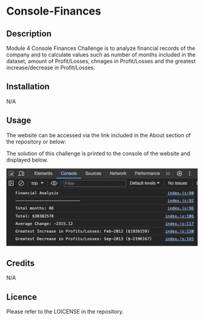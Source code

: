 # Console-Finances
## Description

Module 4 Console Finances Challenge is to analyze financial records of the company and to calculate values such as number of months included in the dataset, amount of Profit/Losses, chnages in Profit/Losses and the greatest increase/decrease in Profit/Losses.

## Installation

N/A

## Usage

 The website can be accessed via the link included in the About section of the repository or below:



The solution of this challenge is printed to the console of the website and displayed below. 

![Alt text](<Screenshot 2024-01-15 at 21.56.24.png>)

## Credits

N/A

## Licence

Please refer to the LOICENSE in the repository.

